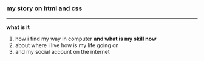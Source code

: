 ### my story on html and css
----------------------------------
**what is it**
1. how i find my way in computer **and what is my skill now** 
2. about where i live how is my life going on 
3. and my social account on the internet
